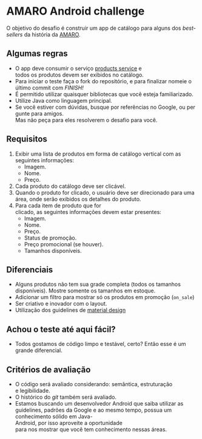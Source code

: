 # AMARO Android challenge
O objetivo do desafio é construir um app de catálogo para alguns dos *best-sellers* da história da [AMARO](https://amaro.com/).

## Algumas regras
* O app deve consumir o serviço [products service](http://www.mocky.io/v2/59b6a65a0f0000e90471257d) e  todos os produtos devem ser exibidos no catálogo.
* Para iniciar o teste faça o fork do repositório, e para finalizar nomeie o último commit com  *FINISH!*
* É permitido utilizar quaisquer bibliotecas que você esteja familiarizado.
* Utilize Java como linguagem principal.
* Se você estiver com dúvidas, busque por referências no Google, ou pergunte para amigos.
Mas não peça para eles resolverem o desafio para você.

## Requisitos
1. Exibir uma lista de produtos em forma de catálogo vertical com as seguintes informações:
    - Imagem.
    - Nome.
    - Preço. 
2. Cada produto do catálogo deve ser clicável. 
3. Quando o produto for clicado, o usuário deve ser direcionado para uma área, onde serão exibidos os detalhes do produto.
4. Para cada item de produto que for clicado, as seguintes informações devem estar presentes:
    - Imagem.
    - Nome.
    - Preço.
    - Status de promoção.
    - Preço promocional (se houver).
    - Tamanhos disponíveis.

## Diferenciais
* Alguns produtos não tem sua grade completa (todos os tamanhos disponíveis). Mostre somente os tamanhos em estoque.
* Adicionar um filtro para mostrar só os produtos em promoção (`on_sale`)
* Ser criativo e inovador com o layout. 
* Utilização dos guidelines de [material design](https://getmdl.io/components/index.html)
 
## Achou o teste até aqui fácil? 
* Todos gostamos de código limpo e testável, certo? Então esse é um grande diferencial.

## Critérios de avaliação
* O código será avaliado considerando: semântica, estruturação e legibilidade.
* O histórico do *git* também será avaliado.
* Estamos buscando um desenvolvedor Android que saiba utilizar as guidelines, padrões da Google e ao mesmo tempo, possua um conhecimento sólido em Java-Android, por isso aproveite a oportunidade para nos mostrar que você tem conhecimento nessas áreas.
